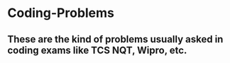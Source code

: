 # Coding-Problems

## These are the kind of problems usually asked in coding exams like TCS NQT, Wipro, etc.
